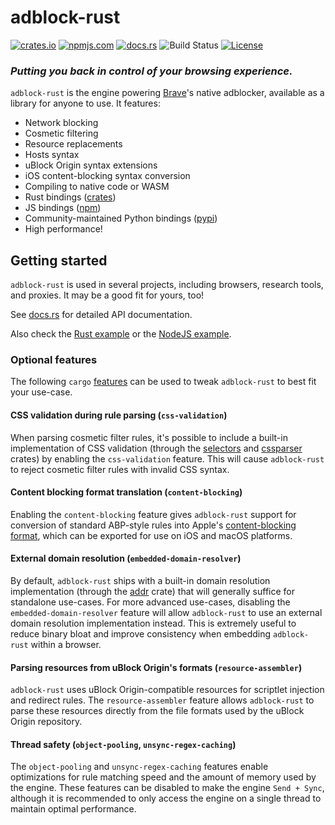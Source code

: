 # adblock-rust

[![crates.io](https://img.shields.io/crates/v/adblock.svg)](https://crates.io/crates/adblock)
[![npmjs.com](https://img.shields.io/npm/v/adblock-rs.svg)](https://www.npmjs.com/package/adblock-rs)
[![docs.rs](https://docs.rs/adblock/badge.svg)](https://docs.rs/adblock)
![Build Status](https://github.com/brave/adblock-rust/actions/workflows/ci.yml/badge.svg)
[![License](https://img.shields.io/badge/License-MPL--2.0-blue)](LICENSE)

### _Putting you back in control of your browsing experience._

`adblock-rust` is the engine powering [Brave](https://brave.com)'s native adblocker, available as a library for anyone to use. It features:

- Network blocking
- Cosmetic filtering
- Resource replacements
- Hosts syntax
- uBlock Origin syntax extensions
- iOS content-blocking syntax conversion
- Compiling to native code or WASM
- Rust bindings ([crates](https://crates.io/crates/adblock))
- JS bindings ([npm](https://npmjs.com/adblock-rs))
- Community-maintained Python bindings ([pypi](https://pypi.org/project/adblock/))
- High performance!

## Getting started

`adblock-rust` is used in several projects, including browsers, research tools, and proxies.
It may be a good fit for yours, too!

See [docs.rs](https://docs.rs/adblock) for detailed API documentation.

Also check the [Rust example](./examples/example.rs) or the [NodeJS example](./js/example.mjs).

### Optional features

The following `cargo` [features](https://doc.rust-lang.org/cargo/reference/features.html) can be used to tweak `adblock-rust` to best fit your use-case.

#### CSS validation during rule parsing (`css-validation`)

When parsing cosmetic filter rules, it's possible to include a built-in implementation of CSS validation (through the [selectors](https://crates.io/crates/selectors) and [cssparser](https://crates.io/crates/cssparser) crates) by enabling the `css-validation` feature. This will cause `adblock-rust` to reject cosmetic filter rules with invalid CSS syntax.

#### Content blocking format translation (`content-blocking`)

Enabling the `content-blocking` feature gives `adblock-rust` support for conversion of standard ABP-style rules into Apple's [content-blocking format](https://developer.apple.com/documentation/safariservices/creating_a_content_blocker), which can be exported for use on iOS and macOS platforms.

#### External domain resolution (`embedded-domain-resolver`)

By default, `adblock-rust` ships with a built-in domain resolution implementation (through the [addr](https://crates.io/crates/addr) crate) that will generally suffice for standalone use-cases. For more advanced use-cases, disabling the `embedded-domain-resolver` feature will allow `adblock-rust` to use an external domain resolution implementation instead. This is extremely useful to reduce binary bloat and improve consistency when embedding `adblock-rust` within a browser.

#### Parsing resources from uBlock Origin's formats (`resource-assembler`)

`adblock-rust` uses uBlock Origin-compatible resources for scriptlet injection and redirect rules.
The `resource-assembler` feature allows `adblock-rust` to parse these resources directly from the file formats used by the uBlock Origin repository.

#### Thread safety (`object-pooling`, `unsync-regex-caching`)

The `object-pooling` and `unsync-regex-caching` features enable optimizations for rule matching speed and the amount of memory used by the engine.
These features can be disabled to make the engine `Send + Sync`, although it is recommended to only access the engine on a single thread to maintain optimal performance.
